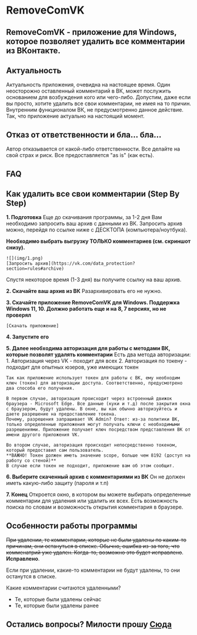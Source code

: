 # RemoveComVK
## **RemoveComVK** - приложение для Windows, которое позволяет удалить все комментарии из ВКонтакте.

## **Актуальность**
Актуальность приложения, очевидна на настоящее время. Один неосторожно оставленный комментарий в ВК, может послужить основанием для возбуждения кого или чего-либо. Допустим, даже если вы просто, хотите удалить все свои комментарии, не имея на то причин. Внутренним функционалом ВК, не предусмотренно данное действие. Так, что приложение актуально на настоящий момент.

## **Отказ от ответственности и бла... бла...**
Автор отказывается от какой-либо ответственности. Все делайте на свой страх и риск. Все предоставляется "as is" (как есть).

## **FAQ**

## **Как удалить все свои комментарии (Step By Step)**

**1. Подготовка**
Еще до скачивания программы, за 1-2 дня Вам необходимо запросить ваш архив с данными из ВК.
Запросить архив можно, перейдя по ссылке ниже с ДЕСКТОПА (компьютера/ноутбука).

**Необходимо выбрать выгрузку ТОЛЬКО комментариев (см. скриншот снизу).**
```
![](img/1.png)
[Запросить архив](https://vk.com/data_protection?section=rules#archive)
```
Спустя некоторое время (1-3 дня) вы получите ссылку на ваш архив.

**2. Скачайте ваш архив из ВК**
Разархивировать его не нужно.

**3. Скачайте приложение RemoveComVK для Windows. Поддержка Windows 11, 10. Должно работать еще и на 8, 7 версиях, но не проверял**
```
[Скачать приложение]
```

**4. Запустите его**

**5. Далее необходима авторизация для работы с методами ВК, которые позволят удалять комментарии**
Есть два метода авторизации:
    1. Авторизация через VK - походит для всех
    2. Авторизация по токену - подходит для опытных юзеров, уже имеющих токен

    Так как приложение использует токен для работы с ВК, ему необходим ключ (токен) для авторизации доступа. Соответственно, предусмотрено два способа его получения. 

    В первом случае, авторизация происходит через встроенный движок браузера - Microsoft Edge. Все данные (куки и т.д) после закрытия окна с браузером, будут удалены. В окне, вы как обычно авторизуйтесь и даете разрешение на предоставление токена.
    Почему, разрешения запрашивает VK Admin? Ответ: из-за политики ВК, только определенные приложения могут получать ключи с необходимыми разрешениями. Приложение получает ключ посредством представления ВК от имени другого приложения VK.

    Во втором случае, авторизация происходит непосредственно токеном, который предоставил сам пользователь. 
    **ВАЖНО! Токен должен иметь значение scope, больше чем 8192 (доступ на работу со стеной)**
    В случае если токен не подходит, приложение вам об этом сообщит.

**6. Выберите скаченный архив с комментариями из ВК**
Он не должен иметь какую-либо защиту (пароля и т.п)

**7. Конец**
Откроется окно, в котором вы можете выбирать определенные комментарии для удаления или удалить их всех. Есть возможность поиска по словам и возможность открытия комментария в браузере.

## **Особенности работы программы**

~~При удалении, те комментарии, которые не были удалены по каким-то причинам, они остануться в списке. Обычно, ошибка из-за того, что комменатрий уже удален. Когда-то, возможно это будет исправлено~~. **Исправлено**. 

Если при удалении, какие-то комментарии не будут удалены, то они останутся в списке.

Какие комментарии считаются удаленными?
 - Те, которые были удалены сейчас
 - Те, которые были удалены ранее



## **Остались вопросы?** Милости прошу [Сюда]()